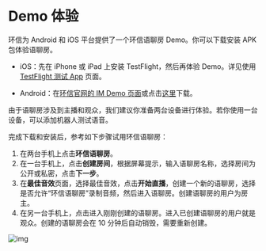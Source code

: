 # Demo 体验

环信为 Android 和 iOS 平台提供了一个环信语聊房 Demo。你可以下载安装 APK　包体验语聊房。

- iOS：先在 iPhone 或 iPad 上安装 TestFlight，然后再体验 Demo。详见使用 [TestFlight 测试 App](https://testflight.apple.com/join/wmJGRdLh) 页面。

- Android：在[环信官网的 IM Demo 页面](https://www.easemob.com/download/demo)或点击[这里](https://download-sdk.oss-cn-beijing.aliyuncs.com/downloads/IMDemo/easevoiceroom-demo1.0.apk)下载。

由于语聊房涉及到主播和观众，我们建议你准备两台设备进行体验。若你使用一台设备，可以添加机器人测试语音。

完成下载和安装后，参考如下步骤试用环信语聊房：

1. 在两台手机上点击**环信语聊房**。
2. 在一台手机上，点击**创建房间**，根据屏幕提示，输入语聊房名称，选择房间为公开或私密，点击**下一步**。
3. 在**最佳音效**页面，选择最佳音效，点击**开始直播**，创建一个新的语聊房，选择是否允许“环信语聊房”录制音频，然后进入语聊房。创建语聊房的用户为房主。
4. 在另一台手机上，点击进入刚刚创建的语聊房。进入已创建语聊房的用户就是观众。创建的语聊房会在 10 分钟后自动销毁，需要重新创建。

![img](@static/images/voiceroom/demo_homepage.png)

